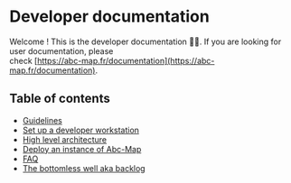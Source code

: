 # Developer documentation

Welcome ! This is the developer documentation 👨‍💻. If you are looking for user documentation, please  
check [https://abc-map.fr/documentation](https://abc-map.fr/documentation).

## Table of contents

- [Guidelines](./0_guidelines.md)
- [Set up a developer workstation](./1_set-up-workstation.md)
- [High level architecture](./2_architecture.md)
- [Deploy an instance of Abc-Map](./3_deployment.md)
- [FAQ](./4_faq.md)
- [The bottomless well aka backlog](./5_backlog.md)
